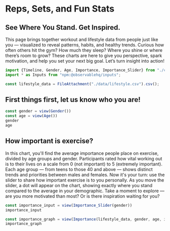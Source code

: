 # Reps, Sets, and Fun Stats
## See Where You Stand. Get Inspired.
This page brings together workout and lifestyle data from people just like you — visualized to reveal patterns, habits, and healthy trends.
Curious how often others hit the gym? How much they sleep? Where you shine or where there’s room to grow?
These charts are here to give you perspective, spark motivation, and help you set your next big goal. Let’s turn insight into action!

```js
import {Timeline, Gender, Age, Importance, Importance_Slider} from "./components/example.js";
import * as Inputs from "npm:@observablehq/inputs";
```

```js
const lifestyle_data = FileAttachment("./data/lifestyle.csv").csv();
```
## First things first, let us know who you are!

```js
const gender = view(Gender())
const age = view(Age())
gender
age
```

## How important is exercise?

In this chart, you'll find the average importance people place on exercise, divided by age groups and gender. 
Participants rated how vital working out is to their lives on a scale from 0 (not important) to 5 (extremely important).
Each age group — from teens to those 40 and above — shows distinct trends and priorities between males and females.
Now it's your turn: use the slider to share how important exercise is to you personally. 
As you move the slider, a dot will appear on the chart, showing exactly where you stand compared to the average in your demographic.
Take a moment to explore — are you more motivated than most? Or is there inspiration waiting for you?

```js
const importance_input = view(Importance_Slider(gender))
importance_input
```


```js
const importance_graph = view(Importance(lifestyle_data, gender, age, importance_input))
importance_graph
```